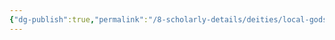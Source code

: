 ```yaml
---
{"dg-publish":true,"permalink":"/8-scholarly-details/deities/local-gods/thelemia/","noteIcon":""}
---
```


